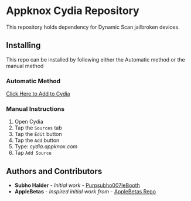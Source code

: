 # Appknox Cydia Repository

This repository holds dependency for Dynamic Scan jailbroken devices.

## Installing

This repo can be installed by following either the Automatic method or the manual method

### Automatic Method

[Click Here to Add to Cydia](cydia://url/https://cydia.saurik.com/api/share#?source=https://cydia.appknox.com/)

### Manual Instructions

1. Open Cydia
2. Tap the `Sources` tab
3. Tap the `Edit` button
4. Tap the `Add` button
5. Type: *cydia.appknox.com*
6. Tap `Add Source`

## Authors and Contributors

* **Subho Halder** - *Initial work* - [Purpsubho007leBooth](https://github.com/subho007)
* **AppleBetas** - *Inspired initial work from* - [AppleBetas Repo](https://github.com/AppleBetas/Repo)